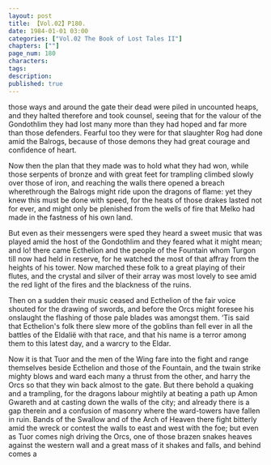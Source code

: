 ```yaml
---
layout: post
title: 【Vol.02】P180.
date: 1984-01-01 03:00
categories: ["Vol.02 The Book of Lost Tales II"]
chapters: [""]
page_num: 180
characters: 
tags: 
description: 
published: true
---
```


<p style="text-indent: 0;">
those ways and around the gate their dead were piled in uncounted heaps, and they halted therefore and took counsel, seeing that for the valour of the Gondothlim they had lost many more than they had hoped and far more than those defenders. Fearful too they were for that slaughter Rog had done amid the Balrogs, because of those demons they had great courage and confidence of heart.
</p>

Now then the plan that they made was to hold what they had won, while those serpents of bronze and with great feet for trampling climbed slowly over those of iron, and reaching the walls there opened a breach wherethrough the Balrogs might ride upon the dragons of flame: yet they knew this must be done with speed, for the heats of those drakes lasted not for ever, and might only be plenished from the wells of fire that Melko had made in the fastness of his own land.

But even as their messengers were sped they heard a sweet music that was played amid the host of the Gondothlim and they feared what it might mean; and lo! there came Ecthelion and the people of the Fountain whom Turgon till now had held in reserve, for he watched the most of that affray from the heights of his tower. Now marched these folk to a great playing of their flutes, and the crystal and silver of their array was most lovely to see amid the red light of the fires and the blackness of the ruins.

Then on a sudden their music ceased and Ecthelion of the fair voice shouted for the drawing of swords, and before the Orcs might foresee his onslaught the flashing of those pale blades was amongst them. ‘Tis said that Ecthelion's folk there slew more of the goblins than fell ever in all the battles of the Eldalië with that race, and that his name is a terror among them to this latest day, and a warcry to the Eldar.

Now it is that Tuor and the men of the Wing fare into the fight and range themselves beside Ecthelion and those of the Fountain, and the twain strike mighty blows and ward each many a thrust from the other, and harry the Orcs so that they win back almost to the gate. But there behold a quaking and a trampling, for the dragons labour mightily at beating a path up Amon Gwareth and at casting down the walls of the city; and already there is a gap therein and a confusion of masonry where the ward-towers have fallen in ruin. Bands of the Swallow and of the Arch of Heaven there fight bitterly amid the wreck or contest the walls to east and west with the foe; but even as Tuor comes nigh driving the Orcs, one of those brazen snakes heaves against the western wall and a great mass of it shakes and falls, and behind comes a

